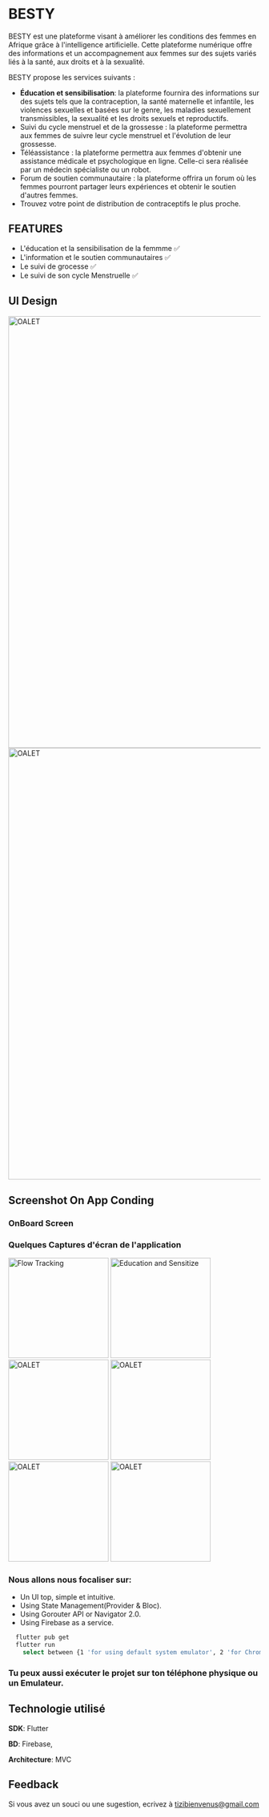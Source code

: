 
# BESTY

BESTY est une plateforme visant à améliorer les conditions des femmes en Afrique grâce à l'intelligence artificielle. Cette plateforme numérique offre des informations et un accompagnement aux femmes sur des sujets variés liés à la santé, aux droits et à la sexualité.

BESTY propose les services suivants :

- <strong>Éducation et sensibilisation</strong>: la plateforme fournira des informations sur des sujets tels que la contraception, la santé maternelle et infantile, les violences sexuelles et basées sur le genre, les maladies sexuellement transmissibles, la sexualité et les droits sexuels et reproductifs.
- Suivi du cycle menstruel et de la grossesse : la plateforme permettra aux femmes de suivre leur cycle menstruel et l'évolution de leur grossesse.
- Téléassistance : la plateforme permettra aux femmes d'obtenir une assistance médicale et psychologique en ligne. Celle-ci sera réalisée par un médecin spécialiste ou un robot.
- Forum de soutien communautaire : la plateforme offrira un forum où les femmes pourront partager leurs expériences et obtenir le soutien d'autres femmes.
- Trouvez votre point de distribution de contraceptifs le plus proche.

## FEATURES

- L'éducation et la sensibilisation de la femmme ✅
- L'information et le soutien communautaires ✅
- Le suivi de grocesse ✅
- Le suivi de son cycle Menstruelle ✅

## UI Design<!-- &  THEME -->

<!-- ### Light Theme -->

<img width="861" alt="OALET" src="https://github.com/BESTY-TEAM/besy/blob/dev_tizi/Frame 25.png">


<!-- ### Light Theme -->

<img width="861" alt="OALET" src="https://github.com/BESTY-TEAM/besy/blob/dev_tizi/Frame 24.png">

## Screenshot On App Conding

### OnBoard Screen


### Quelques Captures d'écran de l'application

<p align="left">
<img width="200" alt="Flow Tracking" src="https://github.com/BESTY-TEAM/besy/blob/dev_tizi/besty_flow_track.jpg"/>
<img width="200" alt="Education and Sensitize" src="https://github.com/BESTY-TEAM/besy/blob/dev_tizi/besty_education.jpg"/>
<img width="200" alt="OALET" src="https://github.com/BESTY-TEAM/besy/blob/dev_tizi/besty_chat.jpg"/>
<img width="200" alt="OALET" src="https://github.com/BESTY-TEAM/besy/blob/dev_tizi/besty_actus.jpg"/>
<img width="200" alt="OALET" src="https://github.com/BESTY-TEAM/besy/blob/dev_tizi/besty_webinar.jpg"/>
<img width="200" alt="OALET" src="https://github.com/BESTY-TEAM/besy/blob/dev_tizi/besty_prengant.jpg"/>


<!-- ### Home Screen -->

### Nous allons nous focaliser sur:

- Un UI top, simple et intuitive.
- Using State Management(Provider & Bloc).
- Using Gorouter API or Navigator 2.0.
- Using Firebase as a service.


```bash
  flutter pub get
  flutter run
    select between {1 'for using default system emulator', 2 'for Chrome', 3 'for Edge'}
```
### Tu peux aussi exécuter le projet sur ton téléphone physique ou un Emulateur.

## Technologie utilisé

**SDK**: Flutter

**BD**: Firebase,

**Architecture**: MVC

## Feedback

Si vous avez un souci ou une sugestion, ecrivez à tizibienvenus@gmail.com

